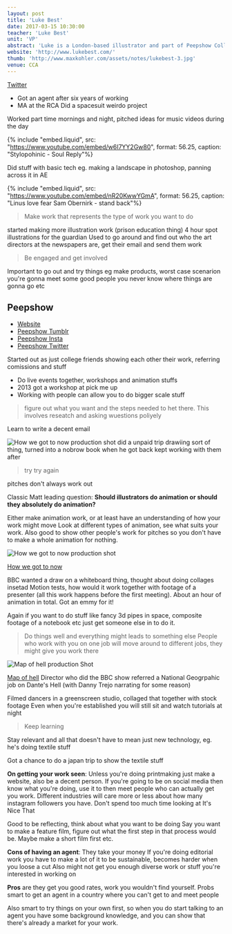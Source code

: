 ```yaml
---
layout: post
title: 'Luke Best'
date: 2017-03-15 10:30:00
teacher: 'Luke Best'
unit: 'VP'
abstract: 'Luke is a London-based illustrator and part of Peepshow Collective. Does all sorts of amazing editorial, animation and publishing work.'
website: 'http://www.lukebest.com/'
thumb: 'http://www.maxkohler.com/assets/notes/lukebest-3.jpg'
venue: CCA
---
```


[Twitter](https://twitter.com/lukejethrobest?lang=en)

- Got an agent after six years of working
- MA at the RCA
  Did a spacesuit weirdo project

Worked part time mornings and night, pitched ideas for music videos during the day

{% include "embed.liquid", src: "https://www.youtube.com/embed/w6I7YY2Gw80", format: 56.25, caption: "Stylopohinic - Soul Reply"%}

Did stuff with basic tech eg. making a landscape in photoshop, panning across it in AE

{% include "embed.liquid", src: "https://www.youtube.com/embed/nR20KwwYGmA", format: 56.25, caption: "Linus love fear Sam Obernirk - stand back"%}

> Make work that represents the type of work you want to do

started making more illustration work
(prison education thing)
4 hour spot illustrations for the guardian
Used to go around and find out who the art directors at the newspapers are, get their email and send them work

> Be engaged and get involved

Important to go out and try things eg make products, worst case scenarion you're gonna meet some good people
you never know where things are gonna go etc

## Peepshow

- [Website](http://www.peepshow.org.uk/)
- [Peepshow Tumblr](http://peepshowcoll.tumblr.com/)
- [Peepshow Insta](https://www.instagram.com/peepshowcoll/)
- [Peepshow Twitter](https://twitter.com/PeepshowCOLL)

Started out as just college friends showing each other their work, referring comissions and stuff

- Do live events together, workshops and animation stuffs
- 2013 got a workshop at pick me up
- Working with people can allow you to do bigger scale stuff

> figure out what you want and the steps needed to het there. This involves reseatch and asking wuestions poliyely

Learn to write a decent email

![How we got to now production shot](/assets/notes/lukebest-2.jpg)
did a unpaid trip drawiing sort of thing, turned into a nobrow book when he got back
kept working with them after

> try try again

pitches don't always work out

Classic Matt leading question: **Should illustrators do animation or should they absolutely do animation?**

Either make animation work, or at least have an understanding of how your work might move
Look at different types of animation, see what suits your work. Also good to show other people's work for pitches so you don't have to make a whole animation for nothing.

![How we got to now production shot](/assets/notes/lukebest-3.jpg)

[How we got to now](http://www.peepshow.org.uk/work#/how-we-got-to-now/)

BBC wanted a draw on a whiteboard thing, thought about doing collages insetad
Motion tests, how would it work together with footage of a presenter (all this work happens before the first meeting). About an hour of animation in total. Got an emmy for it!

Again if you want to do stuff like fancy 3d pipes in space, composite footage of a notebook etc just get someone else in to do it.

> Do things well and everything might leads to something else
> People who work with you on one job will move around to different jobs, they might give you work there

![Map of hell production Shot](/assets/notes/lukebest-1.jpg)

[Map of hell](http://www.peepshow.org.uk/work/#/map-of-hell/)
Director who did the BBC show referred a National Geogrpahic job on Dante's Hell (with Danny Trejo narrating for some reason)

Filmed dancers in a greenscreen studio, collaged that together with stock footage
Even when you're established you will still sit and watch tutorials at night

> Keep learning

Stay relevant and all that doesn't have to mean just new technology, eg. he's doing textile stuff

Got a chance to do a japan trip to show the textile stuff

**On getting your work seen**: Unless you're doing printmaking just make a website, also be a decent person.
If you're going to be on social media then know what you're doing, use it to then meet people who can actually get you work. Different industries will care more or less about how many instagram followers you have. Don't spend too much time looking at It's Nice That

Good to be reflecting, think about what you want to be doing
Say you want to make a feature film, figure out what the first step in that process would be. Maybe make a short film first etc.

**Cons of having an agent**: They take your money
If you're doing editorial work you have to make a lot of it to be sustainable, becomes harder when you loose a cut
Also might not get you enough diverse work or stuff you're interested in working on

**Pros** are they get you good rates, work you wouldn't find yourself. Probs smart to get an agent in a country where you can't get to and meet people

Also smart to try things on your own first, so when you do start talking to an agent you have some background knowledge, and you can show that there's already a market for your work.
